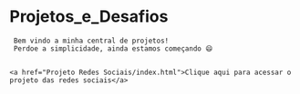  # Projetos_e_Desafios
     Bem vindo a minha central de projetos!
     Perdoe a simplicidade, ainda estamos começando 😄


    <a href="Projeto Redes Sociais/index.html">Clique aqui para acessar o projeto das redes sociais</a>   
</html>



